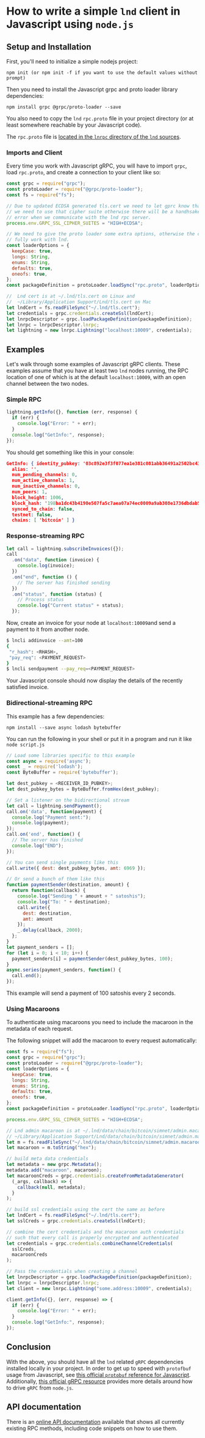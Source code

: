 # How to write a simple `lnd` client in Javascript using `node.js`

## Setup and Installation

First, you'll need to initialize a simple nodejs project:

```shell
npm init (or npm init -f if you want to use the default values without prompt)
```

Then you need to install the Javascript grpc and proto loader library
dependencies:

```shell
npm install grpc @grpc/proto-loader --save
```

You also need to copy the `lnd` `rpc.proto` file in your project directory (or
at least somewhere reachable by your Javascript code).

The `rpc.proto` file is
[located in the `lnrpc` directory of the `lnd` sources](https://github.com/lightningnetwork/lnd/blob/master/lnrpc/rpc.proto).

### Imports and Client

Every time you work with Javascript gRPC, you will have to import `grpc`, load
`rpc.proto`, and create a connection to your client like so:

```js
const grpc = require("grpc");
const protoLoader = require("@grpc/proto-loader");
const fs = require("fs");

// Due to updated ECDSA generated tls.cert we need to let gprc know that
// we need to use that cipher suite otherwise there will be a handhsake
// error when we communicate with the lnd rpc server.
process.env.GRPC_SSL_CIPHER_SUITES = "HIGH+ECDSA";

// We need to give the proto loader some extra options, otherwise the code won't
// fully work with lnd.
const loaderOptions = {
  keepCase: true,
  longs: String,
  enums: String,
  defaults: true,
  oneofs: true,
};
const packageDefinition = protoLoader.loadSync("rpc.proto", loaderOptions);

//  Lnd cert is at ~/.lnd/tls.cert on Linux and
//  ~/Library/Application Support/Lnd/tls.cert on Mac
let lndCert = fs.readFileSync("~/.lnd/tls.cert");
let credentials = grpc.credentials.createSsl(lndCert);
let lnrpcDescriptor = grpc.loadPackageDefinition(packageDefinition);
let lnrpc = lnrpcDescriptor.lnrpc;
let lightning = new lnrpc.Lightning("localhost:10009", credentials);
```

## Examples

Let's walk through some examples of Javascript gRPC clients. These examples
assume that you have at least two `lnd` nodes running, the RPC location of one
of which is at the default `localhost:10009`, with an open channel between the
two nodes.

### Simple RPC

```js
lightning.getInfo({}, function (err, response) {
  if (err) {
    console.log("Error: " + err);
  }
  console.log("GetInfo:", response);
});
```

You should get something like this in your console:

```json
GetInfo: { identity_pubkey: '03c892e3f3f077ea1e381c081abb36491a2502bc43ed37ffb82e264224f325ff27',
  alias: '',
  num_pending_channels: 0,
  num_active_channels: 1,
  num_inactive_channels: 0,
  num_peers: 1,
  block_height: 1006,
  block_hash: '198ba1dc43b4190e507fa5c7aea07a74ec0009a9ab308e1736dbdab5c767ff8e',
  synced_to_chain: false,
  testnet: false,
  chains: [ 'bitcoin' ] }
```

### Response-streaming RPC

```js
let call = lightning.subscribeInvoices({});
call
  .on("data", function (invoice) {
    console.log(invoice);
  })
  .on("end", function () {
    // The server has finished sending
  })
  .on("status", function (status) {
    // Process status
    console.log("Current status" + status);
  });
```

Now, create an invoice for your node at `localhost:10009`and send a payment to
it from another node.

```bash
$ lncli addinvoice --amt=100
{
 "r_hash": <RHASH>,
 "pay_req": <PAYMENT_REQUEST>
}
$ lncli sendpayment --pay_req=<PAYMENT_REQUEST>
```

Your Javascript console should now display the details of the recently satisfied
invoice.

### Bidirectional-streaming RPC

This example has a few dependencies:

```shell
npm install --save async lodash bytebuffer
```

You can run the following in your shell or put it in a program and run it like
`node script.js`

```js
// Load some libraries specific to this example
const async = require('async');
const _ = require('lodash');
const ByteBuffer = require('bytebuffer');

let dest_pubkey = <RECEIVER_ID_PUBKEY>;
let dest_pubkey_bytes = ByteBuffer.fromHex(dest_pubkey);

// Set a listener on the bidirectional stream
let call = lightning.sendPayment();
call.on('data', function(payment) {
  console.log("Payment sent:");
  console.log(payment);
});
call.on('end', function() {
  // The server has finished
  console.log("END");
});

// You can send single payments like this
call.write({ dest: dest_pubkey_bytes, amt: 6969 });

// Or send a bunch of them like this
function paymentSender(destination, amount) {
  return function(callback) {
    console.log("Sending " + amount + " satoshis");
    console.log("To: " + destination);
    call.write({
      dest: destination,
      amt: amount
    });
    _.delay(callback, 2000);
  };
}
let payment_senders = [];
for (let i = 0; i < 10; i++) {
  payment_senders[i] = paymentSender(dest_pubkey_bytes, 100);
}
async.series(payment_senders, function() {
  call.end();
});

```

This example will send a payment of 100 satoshis every 2 seconds.

### Using Macaroons

To authenticate using macaroons you need to include the macaroon in the metadata
of each request.

The following snippet will add the macaroon to every request automatically:

```js
const fs = require("fs");
const grpc = require("grpc");
const protoLoader = require("@grpc/proto-loader");
const loaderOptions = {
  keepCase: true,
  longs: String,
  enums: String,
  defaults: true,
  oneofs: true,
};
const packageDefinition = protoLoader.loadSync("rpc.proto", loaderOptions);

process.env.GRPC_SSL_CIPHER_SUITES = "HIGH+ECDSA";

// Lnd admin macaroon is at ~/.lnd/data/chain/bitcoin/simnet/admin.macaroon on Linux and
// ~/Library/Application Support/Lnd/data/chain/bitcoin/simnet/admin.macaroon on Mac
let m = fs.readFileSync("~/.lnd/data/chain/bitcoin/simnet/admin.macaroon");
let macaroon = m.toString("hex");

// build meta data credentials
let metadata = new grpc.Metadata();
metadata.add("macaroon", macaroon);
let macaroonCreds = grpc.credentials.createFromMetadataGenerator(
  (_args, callback) => {
    callback(null, metadata);
  }
);

// build ssl credentials using the cert the same as before
let lndCert = fs.readFileSync("~/.lnd/tls.cert");
let sslCreds = grpc.credentials.createSsl(lndCert);

// combine the cert credentials and the macaroon auth credentials
// such that every call is properly encrypted and authenticated
let credentials = grpc.credentials.combineChannelCredentials(
  sslCreds,
  macaroonCreds
);

// Pass the crendentials when creating a channel
let lnrpcDescriptor = grpc.loadPackageDefinition(packageDefinition);
let lnrpc = lnrpcDescriptor.lnrpc;
let client = new lnrpc.Lightning("some.address:10009", credentials);

client.getInfo({}, (err, response) => {
  if (err) {
    console.log("Error: " + err);
  }
  console.log("GetInfo:", response);
});
```

## Conclusion

With the above, you should have all the `lnd` related `gRPC` dependencies
installed locally in your project. In order to get up to speed with `protofbuf`
usage from Javascript, see
[this official `protobuf` reference for Javascript](https://developers.google.com/protocol-buffers/docs/reference/javascript-generated).
Additionally,
[this official gRPC resource](http://www.grpc.io/docs/tutorials/basic/node.html)
provides more details around how to drive `gRPC` from `node.js`.

## API documentation

There is an
[online API documentation](https://api.lightning.community?javascript) available
that shows all currently existing RPC methods, including code snippets on how to
use them.
